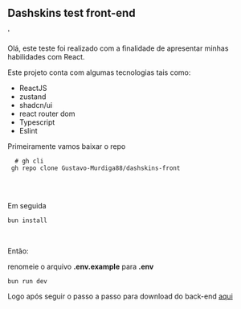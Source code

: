 
## Dashskins test front-end
'
<p>
 Olá, este teste foi realizado com a finalidade de apresentar minhas habilidades com React.

 Este projeto conta com algumas tecnologias tais como:
  
  - ReactJS
  - zustand
  - shadcn/ui
  - react router dom
  - Typescript
  - Eslint
</p>

  Primeiramente vamos baixar o repo

  ```shell
    # gh cli
   gh repo clone Gustavo-Murdiga88/dashskins-front
   
  ```
  <br>

  Em seguida
  
  ```shell
  bun install
  ```
  <br>

Então:

renomeie o arquivo **.env.example** para **.env**

  ```shell
  bun run dev 
  ```

  

 Logo após seguir o passo a passo para download do back-end <a href="https://github.com/Gustavo-Murdiga88/dashskins">aqui</a>